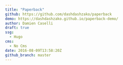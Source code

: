 ```yaml
---
title: "Paperback"
github: https://github.com/dashdashzako/paperback
demo: https://dashdashzako.github.io/paperback-demo/
author: Damien Caselli
draft: true
ssg:
  - Hugo
cms:
  - No Cms
date: 2016-08-09T13:58:20Z
github_branch: master
---
```

